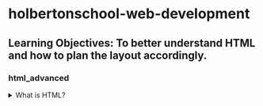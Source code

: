 # holbertonschool-web-development
## Learning Objectives: To better understand HTML and how to plan the layout accordingly.



### html_advanced
<details><summary>What is HTML?</summary>
HTML stands for HyperText Markup Language. It is the language used to display webpages. It is extremely difficult (if not impossible) to find a webpage that does not use HTML. HTML has a variety of elements to use, such as headings(<h1>), paragraphs(<p>), buttons(<button>), links (<li>), title (<title>), and many more. You can display your desired info in these elements, including being able to add titles to your paragraphs and linking to a different webpage.
</details>

<details><summary>How to create an HTML page from a wireframe?</summary>
Before beginning your your HTML webpage, you should plan ahead and decide what will be displayed on the page. It is advised to make a rough draft of how you wish for your page to be layed out. It doesn't need to look pretty, just legible.

Next you ascertain which elements you want to include. If you want a title for your page, you will need to use <title>. If you want a navbar to link to different pages, use the <li> element. Knowing which elements you will need is integral to designing your website.
</details>





<details><summary>What is the DOM?</summary>
Javascript can be implemented in an HTML code. However, depending on the size of your index, navigating and pointing to certain elements can be difficult. Which is why it is important to label and organize your elements. Thats where DOM comes in. DOM stands for Document Object Model. When an HTML is loaded, DOM is loaded as well and keeps track of elements with a specific id, name, or any other selector.
</details>

<details><summary>What is an element/tag?</summary>
An element is the main source of filling out your webpage. Its goal is to display the desired content within its brackets. For example...

```

<h1>This is  the header</h1>
<p>This is a Paragraph</p>
<p1>This is also a paragraph</p1>

```

The end result will be:

```

This is  the header
This is a Paragraph
This is also a paragraph

```
</details>

<details><summary>What is an Attribute?</summary>
An Attribute provides more information about an element. If you want to display an image in your webpage, there are two methods to doing it. The first method is providing a url in the code that will provide a link to the image. The other is actually having the image download in your repository and providing the path to it.

</details>

<details><summary>What the purpose of each HTML tag?</summary>


```

```
</details>
